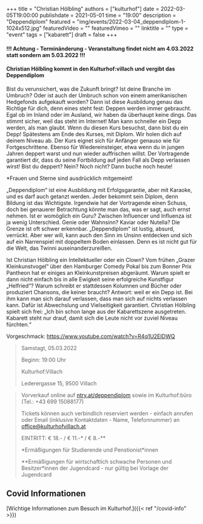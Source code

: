 +++
title = "Christian Hölbling"
authors = ["kulturhof"]
date = 2022-03-05T19:00:00
publishdate = 2021-05-01
time = "19:00"
description = "Deppendiplom"
featured = "img/events/2022-03-04_deppendiplom-1-1024x512.jpg"
featuredVideo = ""
featuredVimeo = ""
linktitle = ""
type = "event"
tags = ["kabarett"]
draft = false
+++

#### !!! Achtung - Terminänderung - Veranstaltung findet nicht am 4.03.2022 statt sondern am **5.03.2022** !!!

#### Christian Hölbling kommt in den Kulturhof:villach und vergibt das Deppendiplom

Bist du verunsichert, was die Zukunft bringt? Ist deine Branche im Umbruch? Oder ist auch der Umbruch schon von einem amerikanischen Hedgefonds aufgekauft worden? Dann ist diese Ausbildung genau das Richtige für dich, denn eines steht fest: Deppen werden immer gebraucht. Egal ob im Inland oder im Ausland, wir haben da überhaupt keine dings. Das stimmt sicher, weil das steht im Internet!
Man kann schneller ein Depp werden, als man glaubt. Wenn du diesen Kurs besuchst, dann bist du ein Depp! Spätestens am Ende des Kurses, mit Diplom. Wir holen dich auf deinem Niveau ab. Der Kurs eignet sich für Anfänger genauso wie für Fortgeschrittene. Ebenso für Wiedereinsteiger, etwa wenn du in jungen Jahren deppert warst und nun wieder auffrischen willst. Der Vortragende garantiert dir, dass du seine Fortbildung auf jeden Fall als Depp verlassen wirst!
Bist du deppert? Nein? Noch nicht? Dann buche noch heute!

\*Frauen und Sterne sind ausdrücklich mitgemeint!

„Deppendiplom“ ist eine Ausbildung mit Erfolgsgarantie, aber mit Karaoke, und es darf auch getanzt werden. Jeder bekommt sein Diplom, denn Bildung ist das Wichtigste. Irgendwie hat der Vortragende einen Schuss, doch bei genauerer Betrachtung könnte man das, was er sagt, auch ernst nehmen. Ist er womöglich ein Guru? Zwischen Influencer und Influenza ist ja wenig Unterschied. Genie oder Wahnsinn? Kaviar oder Nutella? Die Grenze ist oft schwer erkennbar. „Deppendiplom“ ist lustig, absurd, verrückt. Aber wer will, kann auch den Sinn im Unsinn entdecken und sich auf ein Narrenspiel mit doppeltem Boden einlassen. Denn es ist nicht gut für die Welt, das Twinni auseinanderzureißen.

Ist Christian Hölbling ein Intellektueller oder ein Clown? Vom frühen „Grazer Kleinkunstvogel“ über den Hamburger Comedy Pokal bis zum Bonner Prix Pantheon hat er einiges an Kleinkunstpreisen abgeräumt. Warum spielt er dann nicht einfach bis in alle Ewigkeit seine erfolgreiche Kunstfigur „Helfried“? Warum schreibt er stattdessen Kolumnen und Bücher oder produziert Chansons, die keiner braucht? Antwort: weil er ein Depp ist. Bei ihm kann man sich darauf verlassen, dass man sich auf nichts verlassen kann. Dafür ist Abwechslung und Vielseitigkeit garantiert. Christian Hölbling spielt sich frei: „Ich bin schon lange aus der Kabarettszene ausgetreten. Kabarett steht nur drauf, damit sich die Leute nicht vor zuviel Niveau fürchten.“

Vorgeschmack: https://www.youtube.com/watch?v=R4q1U2EIDWQ


>Samstagt, 05.03.2022
>
>Beginn: 19:00 Uhr
>
>Kulturhof:Villach
>
>Lederergasse 15, 9500 Villach


> Vorverkauf online auf [ntry.at/deppendiplom](https://ntry.at/deppendiplom) sowie im Kulturhof:büro (Tel.: +43 699 15088177)
>
> Tickets können auch verbindlich reserviert werden - einfach anrufen oder Email (inklusive Kontaktdaten - Name, Telefonnummer) an office@kulturhofvillach.at
> 
> EINTRITT: € 18.- / € 11.-\* / € 8.-\*\*
> 
> \*Ermäßigungen für Studierende und Penstionist\*innen
> 
> \*\*Ermäßigungen für wirtschaftlich schwache Personen und Besitzer*innen der Jugendcard - nur gültig bei Vorlage der Jugendcard







## Covid Informationen

[Wichtige Informationen zum Besuch im Kulturhof.]({{< ref "/covid-info" >}})

